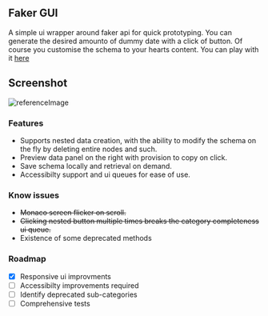 ## Faker GUI
A simple ui wrapper around faker api for quick prototyping. You can generate the desired amounto of dummy date with a click of button. Of course you customise the schema to your hearts content. You can play with it [here](https://www.rahulpr.dev/playground)

## Screenshot
![referenceImage](https://github.com/Chipsetjunkie/FakerGUI/assets/56236803/f7c1d59f-f073-4bec-9898-54bc49836e49)

### Features
- Supports nested data creation, with the ability to modify the schema on the fly by deleting entire nodes and such.
- Preview data panel on the right with provision to copy on click.
- Save schema locally and retrieval on demand.
- Accessibilty support and ui queues for ease of use.


### Know issues
- ~~Monaco screen flicker on scroll.~~
- ~~Clicking nested button multiple times breaks the category completeness ui queue.~~
- Existence of some deprecated methods

### Roadmap
- [X] Responsive ui improvments
- [ ] Accessibilty improvements required
- [ ] Identify deprecated sub-categories
- [ ] Comprehensive tests
